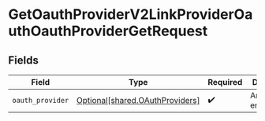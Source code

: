 # GetOauthProviderV2LinkProviderOauthOauthProviderGetRequest


## Fields

| Field                                                                        | Type                                                                         | Required                                                                     | Description                                                                  |
| ---------------------------------------------------------------------------- | ---------------------------------------------------------------------------- | ---------------------------------------------------------------------------- | ---------------------------------------------------------------------------- |
| `oauth_provider`                                                             | [Optional[shared.OAuthProviders]](undefined/models/shared/oauthproviders.md) | :heavy_check_mark:                                                           | An enumeration.                                                              |